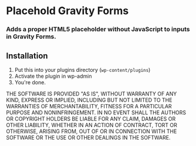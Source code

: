 Placehold Gravity Forms
=======================

### Adds a proper HTML5 placeholder without JavaScript to inputs in Gravity Forms.

## Installation

1. Put this into your plugins directory (`wp-content/plugins`)
2. Activate the plugin in wp-admin
3. You're done.

THE SOFTWARE IS PROVIDED "AS IS", WITHOUT WARRANTY OF ANY KIND, EXPRESS OR IMPLIED, INCLUDING BUT NOT LIMITED TO THE WARRANTIES OF MERCHANTABILITY, FITNESS FOR A PARTICULAR PURPOSE AND NONINFRINGEMENT. IN NO EVENT SHALL THE AUTHORS OR COPYRIGHT HOLDERS BE LIABLE FOR ANY CLAIM, DAMAGES OR OTHER LIABILITY, WHETHER IN AN ACTION OF CONTRACT, TORT OR OTHERWISE, ARISING FROM, OUT OF OR IN CONNECTION WITH THE SOFTWARE OR THE USE OR OTHER DEALINGS IN THE SOFTWARE.